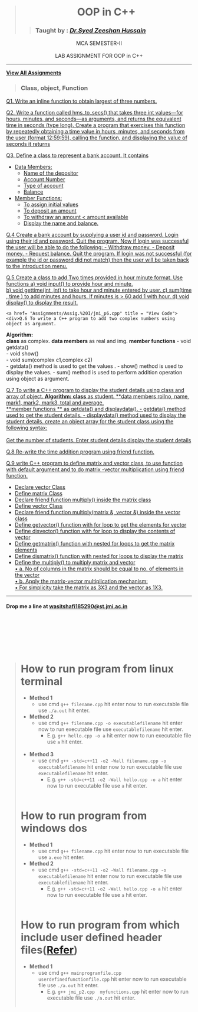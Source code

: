 
># <div align="center">**OOP in C++**</div>
>> ### Taught by : _[Dr.Syed Zeeshan Hussain](https://www.jmi.ac.in/computerscience/faculty-members/Dr_Syed_Zeeshan_Hussain-2203 "See Profile")_

<div align="center">MCA SEMESTER-II</div>
<br/>

<div align="center">LAB ASSIGNMENT FOR OOP in C++</div>

***

**[View All Assignments](https://github.com/wasitshafi/JMI-MCA/tree/master/II-sem/C%2B%2B/Assignments)**

> ### Class, object, Function

[Q1. Write an inline function to obtain largest of three numbers.](Assignments/Assig.%20I/jmi_p1.cpp "View Code")

[Q2. Write a function called hms_to_secs() that takes three int values—for hours, minutes, and seconds—as arguments, and returns the equivalent time in seconds (type long). Create a program that exercises this function by repeatedly obtaining a time value in hours, minutes, and seconds from the user (format 12:59:59), calling the function, and displaying the value of seconds it returns](Assignments/Assig.%20I/jmi_p2.cpp "View Code")

<a href= "Assignments/Assig.%20I/jmi_p3.cpp" title = "View Code"><div>Q3. Define a class to represent a bank account. It contains
  + Data Members:
    - Name of the depositor 
    - Account Number 
    - Type of account 
    - Balance 
  + Member Functions: 
    - To assign initial values 
    - To deposit an amount 
    - To withdraw an amount < amount available 
    - Display the name and balance.
    </div></a>
  
  <a href= "Assignments/Assig.%20I/jmi_p4.cpp" title = "View Code"><div>Q.4  Create a bank account by supplying a user id and password. 
Login using their id and password.
  Quit the program.
  Now if login was successful the user will be able to do the following: 
    - Withdraw money. 
    - Deposit money. 
    - Request balance.
  Quit the program.
  If login was not successful (for example the id or password did not match) then the user will be taken back to the introduction menu. </div></a>
  
  <a href= "Assignments/Assig.%20I/jmi_p5.cpp" title = "View Code"><div>Q.5 Create a class to add Two times provided in hour minute format. Use functions
a) void input() to provide hour and minute.  
b) void gettime(int ,int) to take hour and minute entered by user. 
c) sum(time <oj>, time <ob> )  to add minutes and hours. If minutes is > 60 add 1 with hour.
d) void display() to display the result.</div></a>
    
    <a href= "Assignments/Assig.%20I/jmi_p6.cpp" title = "View Code"><div>Q.6 To write a C++ program to add two complex numbers using object as argument.
**Algorithm:**<br/>
    **class** as complex. 
    **data members** as real and img. 
    **member functions** 
     - void getdata()  
     - void show()  
     - void sum(complex c1,complex c2)  
     - getdata() method is used to get the values . 
     - show() method is used to display the values. 
     - sum() method is used to perform addition operation using object as argument. </div></a>
  
  <a href= "Assignments/Assig.%20I/jmi_p7.cpp" title = "View Code"><div>Q.7 To write a C++ program to display the student details using class and array of object. 
  **Algorithm:**
  **class** as student. 
  **data members rollno, name, mark1, mark2, mark3, total and average.  
  **member functions ** as getdata() and displaydata(). 
            - getdata() method used to get the  student details. 
            - displaydata() method used to display the student details. 
create an object array for the student class using the following  syntax:
<br/><br/>
           Get the number of students. 
           Enter student details 
           display the student details  </div></a>
           
  <a href= "Assignments/Assig.%20I/jmi_p8.cpp" title = "View Code"><div>Q.8 Re-write the time addition program using friend function.</div></a>

  <a href= "Assignments/Assig.%20I/jmi_p9.cpp" title = "View Code"><div>Q.9  write C++ program to define matrix and vector class, to use function with default argument and to do matrix -vector  multiplication using friend function.
- Declare vector Class 
- Define matrix Class
- Declare friend function multiply() inside the matrix class  
- Define vector Class  
- Declare friend function multiply(matrix &, vector &) inside the vector class  
- Define getvector() function with for loop to get the elements for vector  
- Define disvector() function with for loop to display the contents of vector  
- Define getmatrix() function with nested for loops to get the matrix elements  
- Define dismatrix() function with nested for loops to display the matrix  
- Define the multiply() to multiply matrix and vector<br/>
    • a. No of columns in the matrix should be equal to no. of elements in the vector<br/>
    • b. Apply the matrix-vector multiplication mechanism:<br/>
    • For simplicity take the matrix as 3X3 and the vector as 1X3. </div></a>
<hr/>


#### **Drop me a line at** <wasitshafi185290@st.jmi.ac.in>
<!-- Template 
Q#.   _[](Assignments/Assig.%20I "View Code")_
-->





















<br/><br/><br/>
---
> # How to run program from linux terminal
>  - **Method 1**
>    - use cmd ``g++ filename.cpp`` hit enter now to run executable file use ``./a.out`` hit enter.
>  - **Method 2**
>    - use cmd ``g++ filename.cpp -o executablefilename`` hit enter now to run executable file use ``executablefilename`` hit enter.
>       - E.g. ``g++ hello.cpp -o a`` hit enter now to run executable file use ``a`` hit enter.
<br/><br/>
>  - **Method 3**
>    - use cmd ``g++ -std=c++11 -o2 -Wall filename.cpp -o executablefilename`` hit enter now to run executable file use ``executablefilename`` hit enter.
>       - E.g. ``g++ -std=c++11 -o2 -Wall hello.cpp -o a`` hit enter now to run executable file use ``a`` hit enter.
<br/><br/>
> # How to run program from windows dos
>  - **Method 1**
>    - use cmd ``g++ filename.cpp`` hit enter now to run executable file use ``a.exe`` hit enter.
>  - **Method 2**
>    - use cmd ``g++ -std=c++11 -o2 -Wall filename.cpp -o executablefilename`` hit enter now to run executable file use ``executablefilename`` hit enter.
>       - E.g. ``g++ -std=c++11 -o2 -Wall hello.cpp -o a`` hit enter now to run executable file use ``a`` hit enter.
<br/><br/>
> # How to run program from which include user defined header files([Refer](https://github.com/wasitshafi/JMI-MCA/blob/master/II-sem/c%2B%2B/Assignments/Assig.%20IV/jmi_p2.cpp))
>  - **Method 1**
>    - use cmd ``g++ mainprogramfile.cpp userdefinedfunctionfile.cpp`` hit enter now to run executable file use ``./a.out`` hit enter.
>       - E.g. ``g++ jmi_p2.cpp  myfunctions.cpp`` hit enter now to run executable file use ``./a.out`` hit enter.
<br/><br/>
